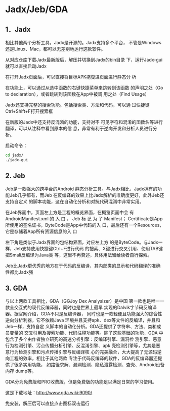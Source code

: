 # Jadx/Jeb/GDA

## 1．Jadx 

相比其他两个分析工具，Jadx是开源的。Jadx支持多个平台， 不管是Windows还是Linux、Mac，都可以无差别地运行这款软件。 

从对应仓库下载Jadx最新版后，解压并切换到Jadx的bin目录 下，运行Jadx-gui就可以直接启动Jadx

在打开Jadx页面后，可以直接将目标APK拖曳进页面进行静态分 析

在功能上，可以通过从选中函数的右键快捷菜单来跳转到该函数 的声明之处（Go to declaration），或者跳转到该函数在App中被调 用之处（Find Usage）

Jadx还支持完整的搜索功能。包括搜索类、方法和代码，可以通 过快捷键Ctrl+Shift+F打开搜索框

在新版的Jadx中还支持反混淆的功能，支持对不 可见字符和混淆的函数名等进行翻译，可以从注释中看到原本的信 息，非常有利于逆向开发和分析人员进行分析。

启动命令：

```sh
cd jadx/
./jadx-gui
```



## 2. Jeb

Jeb是一款强大的跨平台的Android 静态分析工具。与Jadx相比，Jadx拥有的功能Jeb几乎都有，而Jeb 在反编译的效果上比Jadx解析的准确度更好，此外Jeb还支持自定义 的脚本功能，这在自动化分析和对抗代码混淆中非常实用。

在Jeb界面中，页面左上方是工程的概览界面，在概览页面中会 有 AndroidManifest.xml 的 入 口 ， Jeb 标 记 为 了 Manifest； Certificate是App所使用的签名证书，ByteCode是App中代码的入 口，最后还有一个Resources，它是存储着App所有资源信息的入 口

左下角是类似于Jadx界面的包结构界面，对应左上方 的是ByteCode。与Jadx一样，Jeb支持使用快捷键Ctrl+F进行代码 的搜索、X键进行交叉引用、使用TAB键把Smali反编译为Java类 等，这里不再赘述，具体用法留给读者自行探索。

Jeb比Jadx更优秀的地方在于代码的反编译，其内部类的显示和代码翻译的准确性都比Jadx强

## 3. GDA

与以上两款工具相比，GDA（GGJoy Dex Analysizer）是中国 第一款也是唯一一款全交互式的现代反编译器，同时也是世界上最早 实现的Dalvik字节码反编译器。据官网介绍，GDA不只是反编译器， 同时也是一款轻便且功能强大的综合性逆向分析利器，它不依赖Java 环境并且支持apk、dex等文件的反编译，并且和Jeb一样，支持自定 义脚本的自动化分析。GDA还提供了字符串、方法、类和成员变量的 交叉引用及搜索功能、代码注释功能等。除了这些基础的功能，GDA 中包含了多个由作者独立研究的高速分析引擎：反编译引擎、漏洞检 测引擎、恶意行为检测引擎、污点传播分析引擎、反混淆引擎、apk 壳检测引擎等，尤其是恶意行为检测引擎和污点传播引擎与反编译核 心的完美融合，大大提高了无源码逆向工程的效率，相比于其他两款 专注于代码反编译的软件，GDA的反编译器还提供了很多实用功能， 如路径求解、漏洞检测、隐私泄露检测、查壳、Android设备内存 dump等。

GDA分为免费版和PRO收费版，但是免费版的功能足以满足日常的学习使用。

这是下载地址：http://www.gda.wiki:9090/

免安装，解压后可以直接点击图标双击运行
